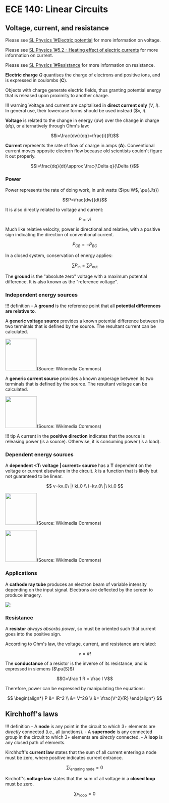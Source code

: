 # ECE 140: Linear Circuits

## Voltage, current, and resistance

Please see [SL Physics 1#Electric potential](/g11/sph3u7#electric-potential) for more information on voltage.

Please see [SL Physics 1#5.2 - Heating effect of electric currents](/g11/sph3u7/#52-heating-effect-of-electric-currents) for more information on current.

Please see [SL Physics 1#Resistance](/g11/sph3u7/#resistance) for more information on resistance.

**Electric charge** $Q$ quantises the charge of electrons and positive ions, and is expressed in coulombs (**C**).

Objects with charge generate electric fields, thus granting potential energy that is released upon proximity to another charge.

!!! warning
    Voltage and current are capitalised in **direct current only** ($V$, $I$). In general use, their lowercase forms should be used instead ($v, $i$).

**Voltage** is related to the change in energy ($dw$) over the change in charge ($dq$), or alternatively through Ohm's law:

$$i=\frac{dw}{dq}=\frac{i}{R}$$

**Current** represents the rate of flow of charge in amps (**A**). Conventional current moves opposite electron flow because old scientists couldn't figure it out properly.

$$i=\frac{dq}{dt}\approx \frac{\Delta q}{\Delta t}$$

### Power

Power represents the rate of doing work, in unit watts ($\pu W$, \pu{J/s})

$$P=\frac{dw}{dt}$$

It is also directly related to voltage and current:

$$P=vi$$

Much like relative velocity, power is directional and relative, with a positive sign indicating the direction of conventional current.

$$P_{CB}=-P_{BC}$$

In a closed system, conservation of energy applies:

$$\sum P_\text{in}=\sum P_\text{out}$$

The **ground** is the "absolute zero" voltage with a maximum potential difference. It is also known as the "reference voltage".

### Independent energy sources

!!! definition
    - A **ground** is the reference point that all **potential differences are relative to**.

A **generic voltage source** provides a known potential difference between its two terminals that is defined by the source. The resultant current can be calculated.

<img src="https://upload.wikimedia.org/wikipedia/commons/f/ff/Voltage_Source.svg" width=100>(Source: Wikimedia Commons)</img>

A **generic current source** provides a known amperage between its two terminals that is defined by the source. The resultant voltage can be calculated.

<img src="https://upload.wikimedia.org/wikipedia/commons/b/b2/Current_Source.svg" width=100>(Source: Wikimedia Commons)</img>

!!! tip
    A current in the **positive direction** indicates that the source is releasing power (is a source). Otherwise, it is consuming power (is a load).

### Dependent energy sources

A **dependent <&ZeroWidthSpace;T: voltage | current> source** has a **T** dependent on the voltage or current elsewhere in the circuit. $k$ is a function that is likely but not guaranteed to be linear.

$$
v=kv_0\ |\ ki_0 \\
i=kv_0\ |\ ki_0
$$

<img src="https://upload.wikimedia.org/wikipedia/commons/5/55/Voltage_Source_%28Controlled%29.svg" width=100>(Source: Wikimedia Commons)</img>

<img src="https://upload.wikimedia.org/wikipedia/commons/f/fe/Current_Source_%28Controlled%29.svg" width=100>(Source: Wikimedia Commons)</img>

### Applications

A **cathode ray tube** produces an electron beam of variable intensity depending on the input signal. Electrons are deflected by the screen to produce imagery.

<img src="/resources/images/crt.png" />

### Resistance

A **resistor** *always absorbs power*, so must be oriented such that current goes into the positive sign.

According to Ohm's law, the voltage, current, and resistance are related:

$$v=iR$$

The **conductance** of a resistor is the inverse of its resistance, and is expressed in siemens ($\pu{S}$)

$$G=\frac 1 R = \frac I V$$

Therefore, power can be expressed by manipulating the equations:

$$
\begin{align*}
P &= IR^2 \\
&= V^2G \\
&= \frac{V^2}{R}
\end{align*}
$$

## Kirchhoff's laws

!!! definition
    - A **node** is any point in the circuit to which 3+ elements are *directly* connected (i.e., all junctions).
    - A **supernode** is any connected group in the circuit to which 3+ elements are *directly* connected.
    - A **loop** is any closed path of elements.

Kirchhoff's **current law** states that the sum of all current entering a node must be zero, where positive indicates current entrance.

$$\sum i_\text{entering node}=0$$

Kirchoff's **voltage law** states that the sum of all voltage in a **closed loop** must be zero.

$$\sum v_\text{loop}=0$$
